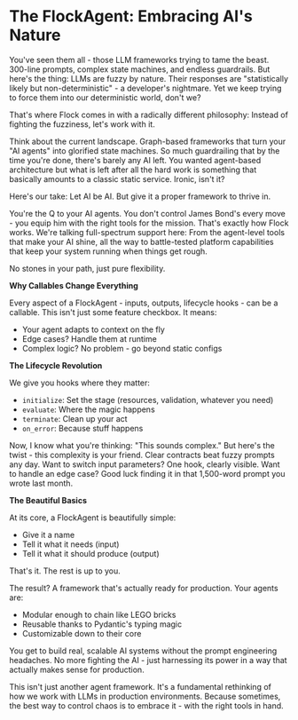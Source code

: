# The FlockAgent: Embracing AI's Nature

You've seen them all - those LLM frameworks trying to tame the beast. 300-line prompts, complex state machines, and endless guardrails. But here's the thing: LLMs are fuzzy by nature. Their responses are "statistically likely but non-deterministic" - a developer's nightmare. Yet we keep trying to force them into our deterministic world, don't we?

That's where Flock comes in with a radically different philosophy: Instead of fighting the fuzziness, let's work with it.

Think about the current landscape. Graph-based frameworks that turn your "AI agents" into glorified state machines. So much guardrailing that by the time you're done, there's barely any AI left. You wanted agent-based architecture but what is left after all the hard work is something that basically amounts to a classic static service. Ironic, isn't it?

Here's our take: Let AI be AI. But give it a proper framework to thrive in.

You're the Q to your AI agents. You don't control James Bond's every move - you equip him with the right tools for the mission. That's exactly how Flock works. We're talking full-spectrum support here: From the agent-level tools that make your AI shine, all the way to battle-tested platform capabilities that keep your system running when things get rough. 

No stones in your path, just pure flexibility. 

**Why Callables Change Everything**

Every aspect of a FlockAgent - inputs, outputs, lifecycle hooks - can be a callable. This isn't just some feature checkbox. It means:
- Your agent adapts to context on the fly
- Edge cases? Handle them at runtime
- Complex logic? No problem - go beyond static configs

**The Lifecycle Revolution**

We give you hooks where they matter:
- `initialize`: Set the stage (resources, validation, whatever you need)
- `evaluate`: Where the magic happens
- `terminate`: Clean up your act
- `on_error`: Because stuff happens

Now, I know what you're thinking: "This sounds complex." But here's the twist - this complexity is your friend. Clear contracts beat fuzzy prompts any day. Want to switch input parameters? One hook, clearly visible. Want to handle an edge case? Good luck finding it in that 1,500-word prompt you wrote last month.

**The Beautiful Basics**

At its core, a FlockAgent is beautifully simple:
- Give it a name
- Tell it what it needs (input)
- Tell it what it should produce (output)

That's it. The rest is up to you.

The result? A framework that's actually ready for production. Your agents are:
- Modular enough to chain like LEGO bricks
- Reusable thanks to Pydantic's typing magic
- Customizable down to their core

You get to build real, scalable AI systems without the prompt engineering headaches. No more fighting the AI - just harnessing its power in a way that actually makes sense for production.

This isn't just another agent framework. It's a fundamental rethinking of how we work with LLMs in production environments. Because sometimes, the best way to control chaos is to embrace it - with the right tools in hand.